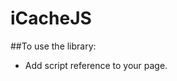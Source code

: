 # iCacheJS

##To use the library:

* Add script reference to your page.

  ```html
<!-- add reference to icache library -->
<script src="icache.js"></script>

